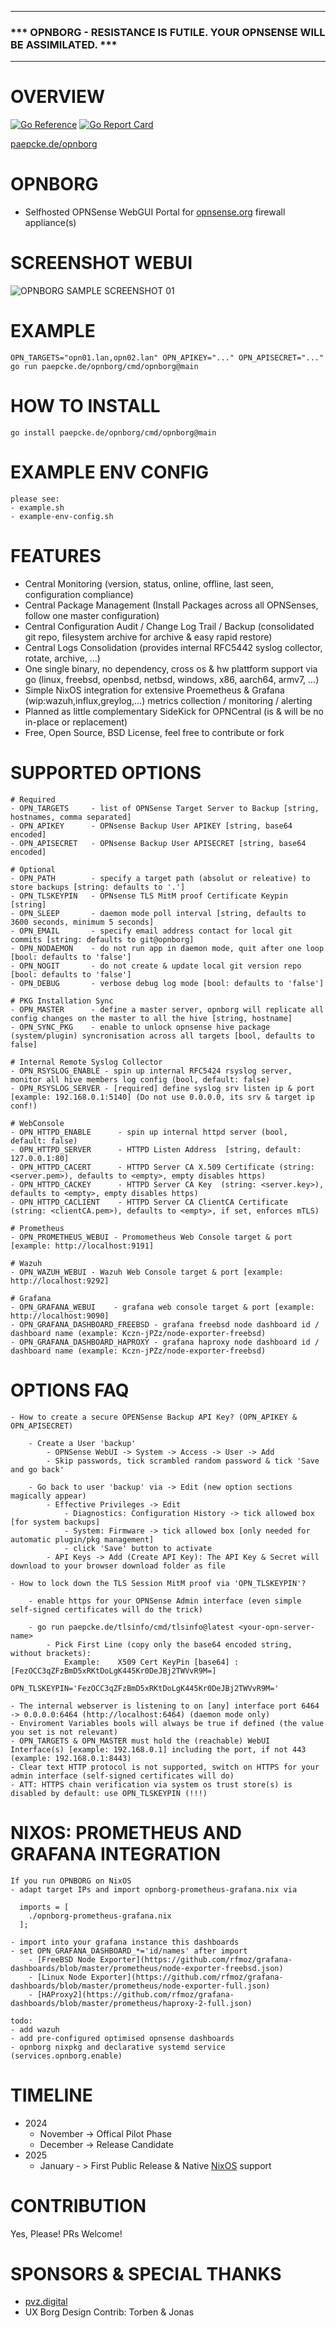 
---

### *** OPNBORG - RESISTANCE IS FUTILE. YOUR OPNSENSE WILL BE ASSIMILATED. ***

---

# OVERVIEW 
[![Go Reference](https://pkg.go.dev/badge/paepcke.de/opnborg.svg)](https://pkg.go.dev/paepcke.de/opnborg) 
[![Go Report Card](https://goreportcard.com/badge/paepcke.de/opnborg)](https://goreportcard.com/report/paepcke.de/opnborg) 

[paepcke.de/opnborg](https://paepcke.de/opnborg/)

# OPNBORG 

- Selfhosted OPNSense WebGUI Portal for [opnsense.org](https://opnsense.org/) firewall appliance(s)
 
# SCREENSHOT WEBUI

![OPNBORG SAMPLE SCREENSHOT 01](https://github.com/paepckehh/opnborg/blob/main/resources/screenshot01.png "SCREEN01")

# EXAMPLE 
```
OPN_TARGETS="opn01.lan,opn02.lan" OPN_APIKEY="..." OPN_APISECRET="..." go run paepcke.de/opnborg/cmd/opnborg@main
```

# HOW TO INSTALL

```
go install paepcke.de/opnborg/cmd/opnborg@main
```

# EXAMPLE ENV CONFIG
```
please see:
- example.sh 
- example-env-config.sh
```

# FEATURES

- Central Monitoring (version, status, online, offline, last seen, configuration compliance)
- Central Package Management (Install Packages across all OPNSenses, follow one master configuration)
- Central Configuration Audit / Change Log Trail / Backup (consolidated git repo, filesystem archive for archive & easy rapid restore)
- Central Logs Consolidation (provides internal RFC5442 syslog collector, rotate, archive, ...)
- One single binary, no dependency, cross os & hw plattform support via go (linux, freebsd, openbsd, netbsd, windows, x86, aarch64, armv7, ...) 
- Simple NixOS integration for extensive Proemetheus & Grafana (wip:wazuh,influx,greylog,...) metrics collection / monitoring / alerting
- Planned as little complementary SideKick for OPNCentral (is & will be no in-place or replacement)
- Free, Open Source, BSD License, feel free to contribute or fork


# SUPPORTED OPTIONS 

```
# Required
- OPN_TARGETS     - list of OPNSense Target Server to Backup [string, hostnames, comma separated]
- OPN_APIKEY      - OPNsense Backup User APIKEY [string, base64 encoded]
- OPN_APISECRET   - OPNsense Backup User APISECRET [string, base64 encoded]

# Optional
- OPN_PATH        - specify a target path (absolut or releative) to store backups [string: defaults to '.']
- OPN_TLSKEYPIN   - OPNsense TLS MitM proof Certificate Keypin [string]
- OPN_SLEEP       - daemon mode poll interval [string, defaults to 3600 seconds, minimum 5 seconds]
- OPN_EMAIL       - specify email address contact for local git commits [string: defaults to git@opnborg]
- OPN_NODAEMON    - do not run app in daemon mode, quit after one loop [bool: defaults to 'false']
- OPN_NOGIT       - do not create & update local git version repo [bool: defaults to 'false']
- OPN_DEBUG       - verbose debug log mode [bool: defaults to 'false']

# PKG Installation Sync
- OPN_MASTER      - define a master server, opnborg will replicate all config changes on the master to all the hive [string, hostname]
- OPN_SYNC_PKG    - enable to unlock opnsense hive package (system/plugin) syncronisation across all targets [bool, defaults to false]

# Internal Remote Syslog Collector
- OPN_RSYSLOG_ENABLE - spin up internal RFC5424 rsyslog server, monitor all hive members log config (bool, default: false)
- OPN_RSYSLOG_SERVER - [required] define syslog srv listen ip & port [example: 192.168.0.1:5140] (Do not use 0.0.0.0, its srv & target ip conf!)

# WebConsole 
- OPN_HTTPD_ENABLE      - spin up internal httpd server (bool, default: false)
- OPN_HTTPD_SERVER      - HTTPD Listen Address  [string, default: 127.0.0.1:80] 
- OPN_HTTPD_CACERT      - HTTPD Server CA X.509 Certificate (string: <server.pem>), defaults to <empty>, empty disables https)
- OPN_HTTPD_CACKEY      - HTTPD Server CA Key  (string: <server.key>), defaults to <empty>, empty disables https)
- OPN_HTTPD_CACLIENT    - HTTPD Server CA ClientCA Certificate (string: <clientCA.pem>), defaults to <empty>, if set, enforces mTLS)

# Prometheus 
- OPN_PROMETHEUS_WEBUI - Promometheus Web Console target & port [example: http://localhost:9191]

# Wazuh 
- OPN_WAZUH_WEBUI - Wazuh Web Console target & port [example: http://localhost:9292]

# Grafana
- OPN_GRAFANA_WEBUI    - grafana web console target & port [example: http://localhost:9090]
- OPN_GRAFANA_DASHBOARD_FREEBSD - grafana freebsd node dashboard id / dashboard name (example: Kczn-jPZz/node-exporter-freebsd)
- OPN_GRAFANA_DASHBOARD_HAPROXY - grafana haproxy node dashboard id / dashboard name (example: Kczn-jPZz/node-exporter-freebsd)

```

# OPTIONS FAQ

```
- How to create a secure OPENSense Backup API Key? (OPN_APIKEY & OPN_APISECRET)
    
    - Create a User 'backup' 
        - OPNSense WebUI -> System -> Access -> User -> Add 
        - Skip passwords, tick scrambled random password & tick 'Save and go back' 
    
    - Go back to user 'backup' via -> Edit (new option sections magically appear)
        - Effective Privileges -> Edit 
            - Diagnostics: Configuration History -> tick allowed box [for system backups]
            - System: Firmware -> tick allowed box [only needed for automatic plugin/pkg management]
            - click 'Save' button to activate
        - API Keys -> Add (Create API Key): The API Key & Secret will download to your browser download folder as file

- How to lock down the TLS Session MitM proof via 'OPN_TLSKEYPIN'? 
    
    - enable https for your OPNSense Admin interface (even simple self-signed certificates will do the trick)
    
    - go run paepcke.de/tlsinfo/cmd/tlsinfo@latest <your-opn-server-name>
        - Pick First Line (copy only the base64 encoded string, without brackets): 
            Example:    X509 Cert KeyPin [base64] : [FezOCC3qZFzBmD5xRKtDoLgK445Kr0DeJBj2TWVvR9M=]
                        OPN_TLSKEYPIN='FezOCC3qZFzBmD5xRKtDoLgK445Kr0DeJBj2TWVvR9M='

- The internal webserver is listening to on [any] interface port 6464 -> 0.0.0.0:6464 (http://localhost:6464) (daemon mode only) 
- Enviroment Variables bools will always be true if defined (the value you set is not relevant)
- OPN_TARGETS & OPN_MASTER must hold the (reachable) WebUI Interface(s) [example: 192.168.0.1] including the port, if not 443 (example: 192.168.0.1:8443)
- Clear text HTTP protocol is not supported, switch on HTTPS for your admin interface (self-signed certificates will do)
- ATT: HTTPS chain verification via system os trust store(s) is disabled by default: use OPN_TLSKEYPIN (!!!)
```
# NIXOS: PROMETHEUS AND GRAFANA INTEGRATION

```
If you run OPNBORG on NixOS
- adapt target IPs and import opnborg-prometheus-grafana.nix via

  imports = [
    ./opnborg-prometheus-grafana.nix
  ];

- import into your grafana instance this dashboards 
- set OPN_GRAFANA_DASHBOARD_*='id/names' after import
    - [FreeBSD Node Exporter](https://github.com/rfmoz/grafana-dashboards/blob/master/prometheus/node-exporter-freebsd.json)
    - [Linux Node Exporter](https://github.com/rfmoz/grafana-dashboards/blob/master/prometheus/node-exporter-full.json)
    - [HAProxy2](https://github.com/rfmoz/grafana-dashboards/blob/master/prometheus/haproxy-2-full.json)

todo:
- add wazuh
- add pre-configured optimised opnsense dashboards
- opnborg nixpkg and declarative systemd service (services.opnborg.enable)
```

# TIMELINE 

 - 2024
    - November  -> Offical Pilot Phase
    - December  -> Release Candidate
 - 2025
    - January - > First Public Release & Native [NixOS](https://github.com/nixos) support

# CONTRIBUTION

Yes, Please! PRs Welcome! 

# SPONSORS & SPECIAL THANKS

- [pvz.digital](https://pvz.digital)
- UX Borg Design Contrib: Torben & Jonas

